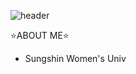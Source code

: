 ![header](https://capsule-render.vercel.app/api?type=slice&color=98B485&height=300&section=footer&text=LeeMinHyeong&fontSize=90&fontAlign=60&fontAlignY=80)

⭐ABOUT ME⭐
<br/>

- Sungshin Women's Univ

